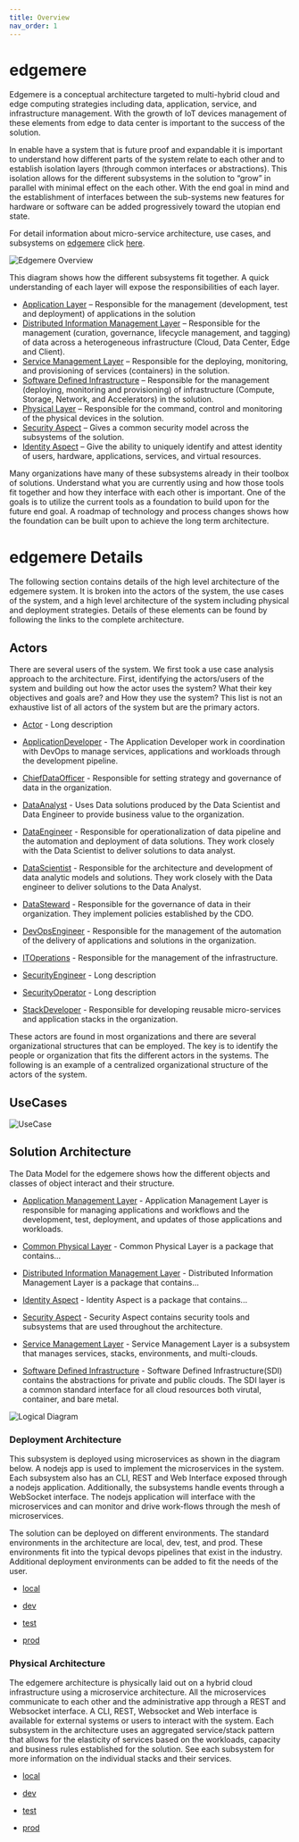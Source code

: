 ```yaml
---
title: Overview
nav_order: 1
---
```

# edgemere

Edgemere is a conceptual architecture targeted to multi-hybrid cloud and edge computing strategies including data,
application, service, and infrastructure management. With the growth of IoT devices management of these elements from
edge to data center is important to the success of the solution.

In enable have a system that is future proof and expandable it is important to understand how different parts of the
system relate to each other and to establish isolation layers (through common interfaces or abstractions). This
isolation allows for the different subsystems in the solution to “grow” in parallel with minimal effect on the each
other. With the end goal in mind and the establishment of interfaces between the sub-systems new features for hardware
or software can be added progressively toward the utopian end state.

For detail information about micro-service architecture, use cases, and subsystems on [edgemere](package--edgemere)
click [here](package--edgemere).

![Edgemere Overview](./edgemere.png)

This diagram shows how the different subsystems fit together. A quick understanding of each layer will expose the
responsibilities of each layer.

* [Application Layer](package--edgemere-aml) – Responsible for the management (development, test and deployment) of
  applications in the solution
* [Distributed Information Management Layer](package--edgemere-diml) – Responsible for the management (curation,
  governance, lifecycle management, and tagging) of data across a heterogeneous infrastructure (Cloud, Data Center, Edge
  and Client).
* [Service Management Layer](package--edgemere-sml) – Responsible for the deploying, monitoring, and provisioning of
  services (containers) in the solution.
* [Software Defined Infrastructure](package--edgemere-sdi) – Responsible for the management (deploying, monitoring and
  provisioning) of infrastructure (Compute, Storage, Network, and Accelerators) in the solution.
* [Physical Layer](package--edgemere-cpl) – Responsible for the command, control and monitoring of the physical devices
  in the solution.
* [Security Aspect](package--edgemere-sa) – Gives a common security model across the subsystems of the solution.
* [Identity Aspect](package--edgemere-ia) – Give the ability to uniquely identify and attest identity of users,
  hardware, applications, services, and virtual resources.

Many organizations have many of these subsystems already in their toolbox of solutions. Understand what you are
currently using and how those tools fit together and how they interface with each other is important. One of the goals
is to utilize the current tools as a foundation to build upon for the future end goal. A roadmap of technology and
process changes shows how the foundation can be built upon to achieve the long term architecture.


# edgemere Details

The following section contains details of the high level architecture of the edgemere system. It is broken
into the actors of the system, the use cases of the system, and a high level architecture of the system including
physical and deployment strategies. Details of these elements can be found by following the links to the complete
architecture.

## Actors

There are several users of the system. We first took a use case analysis approach to the architecture. First,
identifying the actors/users of the system and building out how the actor uses the system? What their key objectives and
goals are? and How they use the system? This list is not an exhaustive list of all actors of the system but are the
primary actors.


* [Actor](actor-actor) - Long description
  
* [ApplicationDeveloper](actor-applicationdeveloper) - The Application Developer work in coordination with DevOps to manage services, applications and workloads through the development pipeline.
  
* [ChiefDataOfficer](actor-cdo) - Responsible for setting strategy and governance of data in the organization.
  
* [DataAnalyst](actor-analyst) - Uses Data solutions produced by the Data Scientist and Data Engineer to provide business value to the organization.
  
* [DataEngineer](actor-dataengineer) - Responsible for operationalization of data pipeline and the automation and deployment of data solutions. They work closely with the Data Scientist to deliver solutions to data analyst.
  
* [DataScientist](actor-datascientist) - Responsible for the architecture and development of data analytic models and solutions. They work closely with the Data engineer to deliver solutions to the Data Analyst.
  
* [DataSteward](actor-datasteward) - Responsible for the governance of data in their organization. They implement policies established by the CDO.
  
* [DevOpsEngineer](actor-devops) - Responsible for the management of the automation of the delivery of applications and solutions in the organization.
  
* [ITOperations](actor-itops) - Responsible for the management of the infrastructure.
  
* [SecurityEngineer](actor-securityengineer) - Long description
  
* [SecurityOperator](actor-securityoperator) - Long description
  
* [StackDeveloper](actor-stackdev) - Responsible for developing reusable micro-services and application stacks in the organization.
  

These actors are found in most organizations and there are several organizational structures that can be employed. The
key is to identify the people or organization that fits the different actors in the systems. The following is an example
of a centralized organizational structure of the actors of the system.

## UseCases



![UseCase](./usecases.png)

## Solution Architecture

The Data Model for the  edgemere shows how the different objects and classes of object interact and their
structure.

* [Application Management Layer](package--edgemere-aml) -
Application Management Layer is responsible for managing applications and workflows and the development, test, deployment, and updates of those applications and workloads.
  
* [Common Physical Layer](package--edgemere-cpl) -
Common Physical Layer is a package that contains...
  
* [Distributed Information Management Layer](package--edgemere-diml) -
Distributed Information Management Layer is a package that contains...
  
* [Identity Aspect](package--edgemere-ia) -
Identity Aspect is a package that contains...
  
* [Security Aspect](package--edgemere-sa) -
Security Aspect contains security tools and subsystems that are used throughout the architecture.
  
* [Service Management Layer](package--edgemere-sml) -
Service Management Layer is a subsystem that manages services, stacks, environments, and multi-clouds.
  
* [Software Defined Infrastructure](package--edgemere-sdi) -
Software Defined Infrastructure(SDI) contains the abstractions for private and public clouds. The SDI layer is a common standard interface for all cloud resources both virutal, container, and bare metal.
  

![Logical Diagram](./subpackage.png)

### Deployment Architecture

This subsystem is deployed using microservices as shown in the diagram below. A nodejs app is used to implement the
microservices in the system. Each subsystem also has an CLI, REST and Web Interface exposed through a nodejs
application. Additionally, the subsystems handle events through a WebSocket interface. The nodejs application will
interface with the microservices and can monitor and drive work-flows through the mesh of microservices.

The solution can be deployed on different environments. The standard environments in the architecture are local, dev,
test, and prod. These environments fit into the typical devops pipelines that exist in the industry. Additional
deployment environments can be added to fit the needs of the user.


* [local](environment--edgemere-local)
  
* [dev](environment--edgemere-dev)
  
* [test](environment--edgemere-test)
  
* [prod](environment--edgemere-prod)
  

### Physical Architecture

The edgemere architecture is physically laid out on a hybrid cloud infrastructure using a microservice
architecture. All the microservices communicate to each other and the administrative app through a REST and Websocket
interface. A CLI, REST, Websocket and Web interface is available for external systems or users to interact with the
system. Each subsystem in the architecture uses an aggregated service/stack pattern that allows for the elasticity of
services based on the workloads, capacity and business rules established for the solution. See each subsystem for more
information on the individual stacks and their services.


* [local](environment--edgemere-local)
  
* [dev](environment--edgemere-dev)
  
* [test](environment--edgemere-test)
  
* [prod](environment--edgemere-prod)
  
